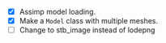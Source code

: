 -[x] Assimp model loading.
-[x] Make a `Model` class with multiple meshes.
-[ ] Change to stb_image instead of lodepng
